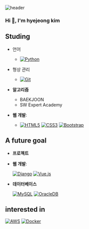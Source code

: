 
![header](https://capsule-render.vercel.app/api?type=waving&color=gradient&customColorList=12,14,18,20,24,25,26&height=245&fontAlign=65&section=header&text=Welcome%20to%20HJ's%20Github%20:D&fontSize=47)
<h3>Hi 👋, I'm hyejeong kim</h3>

<!--<p align="left"> <img src="https://komarev.com/ghpvc/?username=hj00b&label=Profile%20views&color=0e75b6&style=flat" alt="hj00b" /> </p>-->


## Studing

- 언어
    - [![Python](https://img.shields.io/badge/Python-%233776AB.svg?style=for-the-badge&logo=python&logoColor=white)](https://www.python.org/)

- 형상 관리 
   
    -  [![Git](https://img.shields.io/badge/Git-%23F05033.svg?style=for-the-badge&logo=git&logoColor=white)](https://git-scm.com/)
- **알고리즘**
    - BAEKJOON
    - SW Expert Academy
- **웹 개발**:
    - [![HTML5](https://img.shields.io/badge/HTML5-%23E34F26.svg?style=for-the-badge&logo=html5&logoColor=white)](https://developer.mozilla.org/en-US/docs/Web/HTML) [![CSS3](https://img.shields.io/badge/CSS3-%231572B6.svg?style=for-the-badge&logo=css3&logoColor=white)](https://developer.mozilla.org/en-US/docs/Web/CSS) [![Bootstrap](https://img.shields.io/badge/Bootstrap-%23563D7C.svg?style=for-the-badge&logo=bootstrap&logoColor=white)](https://getbootstrap.com/)     
## A future goal
- **프로젝트**

- **웹 개발**:

  [![Django](https://img.shields.io/badge/Django-%23092E20.svg?style=for-the-badge&logo=django&logoColor=white)](https://www.djangoproject.com/) [![Vue.js](https://img.shields.io/badge/Vue.js-%234FC08D.svg?style=for-the-badge&logo=vue.js&logoColor=white)](https://vuejs.org/)


- **데이터베이스**

    [![MySQL](https://img.shields.io/badge/MySQL-%234479A1.svg?style=for-the-badge&logo=mysql&logoColor=white)](https://www.mysql.com/)
[![OracleDB](https://img.shields.io/badge/OracleDB-%23F80000.svg?style=for-the-badge&logo=oracle&logoColor=white)](https://www.oracle.com/database/)


## interested in
[![AWS](https://img.shields.io/badge/AWS-%23FF9900.svg?style=for-the-badge&logo=amazon-aws&logoColor=white)](https://aws.amazon.com/) [![Docker](https://img.shields.io/badge/Docker-%230db7ed.svg?style=for-the-badge&logo=docker&logoColor=white)](https://www.docker.com/)



<!--
## Hi there 👋
**hj00b/hj00b** is a ✨ _special_ ✨ repository because its `README.md` (this file) appears on your GitHub profile.

Here are some ideas to get you started:

- 🔭 I’m currently working on ...
- 🌱 I’m currently learning ...
- 👯 I’m looking to collaborate on ...
- 🤔 I’m looking for help with ...
- 💬 Ask me about ...
- 📫 How to reach me: ...
- 😄 Pronouns: ...
- ⚡ Fun fact: ...
-->

